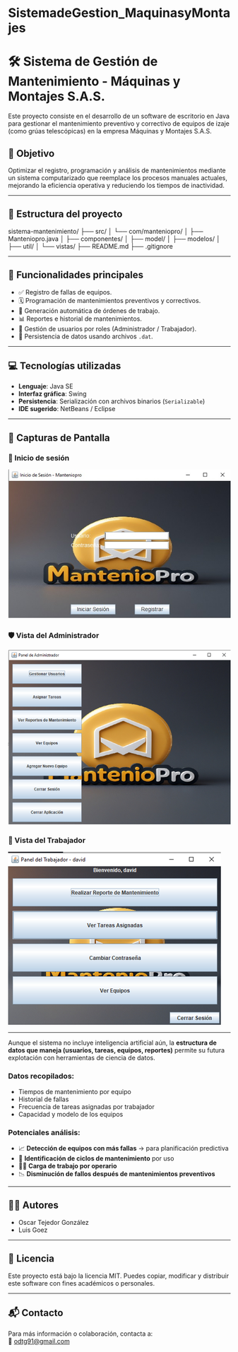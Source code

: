 # SistemadeGestion_MaquinasyMontajes

# 🛠️ Sistema de Gestión de Mantenimiento - Máquinas y Montajes S.A.S.

Este proyecto consiste en el desarrollo de un software de escritorio en Java para gestionar el mantenimiento preventivo y correctivo de equipos de izaje (como grúas telescópicas) en la empresa Máquinas y Montajes S.A.S.

## 📌 Objetivo

Optimizar el registro, programación y análisis de mantenimientos mediante un sistema computarizado que reemplace los procesos manuales actuales, mejorando la eficiencia operativa y reduciendo los tiempos de inactividad.

---

## 📂 Estructura del proyecto

sistema-mantenimiento/
├── src/
│ └── com/manteniopro/
│ ├── Manteniopro.java
│ ├── componentes/
│ ├── model/
│ ├── modelos/
│ ├── util/
│ └── vistas/
├── README.md
├── .gitignore


---

## 🧠 Funcionalidades principales

- ✅ Registro de fallas de equipos.
- 🗓️ Programación de mantenimientos preventivos y correctivos.
- 📝 Generación automática de órdenes de trabajo.
- 📊 Reportes e historial de mantenimientos.
- 👤 Gestión de usuarios por roles (Administrador / Trabajador).
- 📁 Persistencia de datos usando archivos `.dat`.

---

## 💻 Tecnologías utilizadas

- **Lenguaje**: Java SE
- **Interfaz gráfica**: Swing
- **Persistencia**: Serialización con archivos binarios (`Serializable`)
- **IDE sugerido**: NetBeans / Eclipse

---

## 📸 Capturas de Pantalla

### 🔐 Inicio de sesión
![Inicio de sesión](Inicio%20de%20sesion.jpg)

### 🛡️ Vista del Administrador
![Vista Admin](Vista%20del%20administrador.png)

### 👷 Vista del Trabajador
![Vista Trabajador](Vista%20del%20Trabajador.png)

---
Aunque el sistema no incluye inteligencia artificial aún, la **estructura de datos que maneja (usuarios, tareas, equipos, reportes)** permite su futura explotación con herramientas de ciencia de datos.

### Datos recopilados:
- Tiempos de mantenimiento por equipo
- Historial de fallas
- Frecuencia de tareas asignadas por trabajador
- Capacidad y modelo de los equipos

### Potenciales análisis:
- 📈 **Detección de equipos con más fallas** → para planificación predictiva
- 📅 **Identificación de ciclos de mantenimiento** por uso
- 👷‍♂️ **Carga de trabajo por operario**
- 📉 **Disminución de fallos después de mantenimientos preventivos**


---

## 👨‍💻 Autores

- Oscar Tejedor González  
- Luis Goez  


---

## 📄 Licencia

Este proyecto está bajo la licencia MIT. Puedes copiar, modificar y distribuir este software con fines académicos o personales.

---

## 📬 Contacto

Para más información o colaboración, contacta a:  
📧 odtg91@gmail.com  
